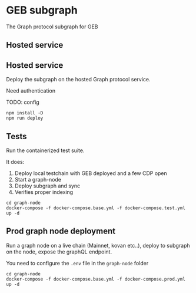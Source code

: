 # GEB subgraph

The Graph protocol subgraph for GEB

## Hosted service

## Hosted service

Deploy the subgraph on the hosted Graph protocol service.

Need authentication

TODO: config

```
npm install -D
npm run deploy
```

## Tests

Run the containerized test suite.

It does:

1. Deploy local testchain with GEB deployed and a few CDP open
2. Start a graph-node
3. Deploy subgraph and sync
4. Verifies proper indexing

```
cd graph-node
docker-compose -f docker-compose.base.yml -f docker-compose.test.yml up -d
```

## Prod graph node deployment

Run a graph node on a live chain (Mainnet, kovan etc..), deploy to subgraph on the node, expose the graphQL endpoint.

You need to configure the `.env` file in the `graph-node` folder

```
cd graph-node
docker-compose -f docker-compose.base.yml -f docker-compose.prod.yml up -d
```
